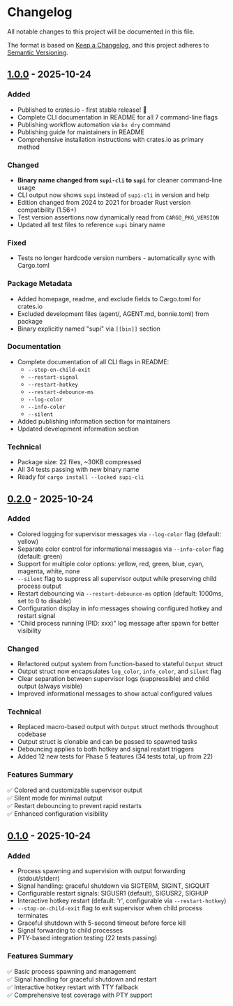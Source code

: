 # Changelog

All notable changes to this project will be documented in this file.

The format is based on [Keep a Changelog](https://keepachangelog.com/en/1.0.0/),
and this project adheres to
[Semantic Versioning](https://semver.org/spec/v2.0.0.html).

## [1.0.0] - 2025-10-24

### Added

- Published to crates.io - first stable release! 🎉
- Complete CLI documentation in README for all 7 command-line flags
- Publishing workflow automation via `bx dry` command
- Publishing guide for maintainers in README
- Comprehensive installation instructions with crates.io as primary method

### Changed

- **Binary name changed from `supi-cli` to `supi`** for cleaner command-line
  usage
- CLI output now shows `supi` instead of `supi-cli` in version and help
- Edition changed from 2024 to 2021 for broader Rust version compatibility
  (1.56+)
- Test version assertions now dynamically read from `CARGO_PKG_VERSION`
- Updated all test files to reference `supi` binary name

### Fixed

- Tests no longer hardcode version numbers - automatically sync with Cargo.toml

### Package Metadata

- Added homepage, readme, and exclude fields to Cargo.toml for crates.io
- Excluded development files (agent/, AGENT.md, bonnie.toml) from package
- Binary explicitly named "supi" via `[[bin]]` section

### Documentation

- Complete documentation of all CLI flags in README:
  - `--stop-on-child-exit`
  - `--restart-signal`
  - `--restart-hotkey`
  - `--restart-debounce-ms`
  - `--log-color`
  - `--info-color`
  - `--silent`
- Added publishing information section for maintainers
- Updated development information section

### Technical

- Package size: 22 files, ~30KB compressed
- All 34 tests passing with new binary name
- Ready for `cargo install --locked supi-cli`

[1.0.0]: https://github.com/bjesuiter/supi-cli/releases/tag/v1.0.0

## [0.2.0] - 2025-10-24

### Added

- Colored logging for supervisor messages via `--log-color` flag (default:
  yellow)
- Separate color control for informational messages via `--info-color` flag
  (default: green)
- Support for multiple color options: yellow, red, green, blue, cyan, magenta,
  white, none
- `--silent` flag to suppress all supervisor output while preserving child
  process output
- Restart debouncing via `--restart-debounce-ms` option (default: 1000ms, set to
  0 to disable)
- Configuration display in info messages showing configured hotkey and restart
  signal
- "Child process running (PID: xxx)" log message after spawn for better
  visibility

### Changed

- Refactored output system from function-based to stateful `Output` struct
- Output struct now encapsulates `log_color`, `info_color`, and `silent` flag
- Clear separation between supervisor logs (suppressible) and child output
  (always visible)
- Improved informational messages to show actual configured values

### Technical

- Replaced macro-based output with `Output` struct methods throughout codebase
- Output struct is clonable and can be passed to spawned tasks
- Debouncing applies to both hotkey and signal restart triggers
- Added 12 new tests for Phase 5 features (34 tests total, up from 22)

### Features Summary

✅ Colored and customizable supervisor output\
✅ Silent mode for minimal output\
✅ Restart debouncing to prevent rapid restarts\
✅ Enhanced configuration visibility

[0.2.0]: https://github.com/bjesuiter/supi-cli/releases/tag/v0.2.0

## [0.1.0] - 2025-10-24

### Added

- Process spawning and supervision with output forwarding (stdout/stderr)
- Signal handling: graceful shutdown via SIGTERM, SIGINT, SIGQUIT
- Configurable restart signals: SIGUSR1 (default), SIGUSR2, SIGHUP
- Interactive hotkey restart (default: 'r', configurable via `--restart-hotkey`)
- `--stop-on-child-exit` flag to exit supervisor when child process terminates
- Graceful shutdown with 5-second timeout before force kill
- Signal forwarding to child processes
- PTY-based integration testing (22 tests passing)

### Features Summary

✅ Basic process spawning and management\
✅ Signal handling for graceful shutdown and restart\
✅ Interactive hotkey restart with TTY fallback\
✅ Comprehensive test coverage with PTY support

[0.1.0]: https://github.com/bjesuiter/supi-cli/releases/tag/v0.1.0
